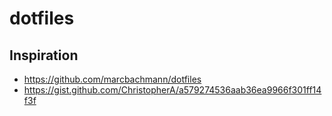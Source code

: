 # dotfiles

## Inspiration

- https://github.com/marcbachmann/dotfiles
- https://gist.github.com/ChristopherA/a579274536aab36ea9966f301ff14f3f